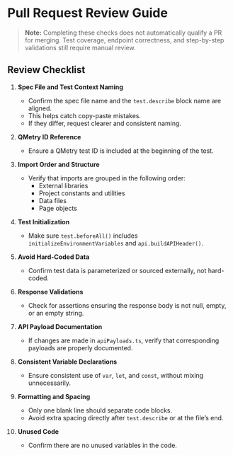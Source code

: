 # Pull Request Review Guide  

> **Note:** Completing these checks does not automatically qualify a PR for merging. Test coverage, endpoint correctness, and step-by-step validations still require manual review.  

## Review Checklist  

1. **Spec File and Test Context Naming**  
   - Confirm the spec file name and the `test.describe` block name are aligned.  
   - This helps catch copy-paste mistakes.  
   - If they differ, request clearer and consistent naming.  

2. **QMetry ID Reference**  
   - Ensure a QMetry test ID is included at the beginning of the test.  

3. **Import Order and Structure**  
   - Verify that imports are grouped in the following order:  
     - External libraries  
     - Project constants and utilities  
     - Data files  
     - Page objects  

4. **Test Initialization**  
   - Make sure `test.beforeAll()` includes `initializeEnvironmentVariables` and `api.buildAPIHeader()`.  

5. **Avoid Hard-Coded Data**  
   - Confirm test data is parameterized or sourced externally, not hard-coded.  

6. **Response Validations**  
   - Check for assertions ensuring the response body is not null, empty, or an empty string.  

7. **API Payload Documentation**  
   - If changes are made in `apiPayloads.ts`, verify that corresponding payloads are properly documented.  

8. **Consistent Variable Declarations**  
   - Ensure consistent use of `var`, `let`, and `const`, without mixing unnecessarily.  

9. **Formatting and Spacing**  
   - Only one blank line should separate code blocks.  
   - Avoid extra spacing directly after `test.describe` or at the file’s end.  

10. **Unused Code**  
    - Confirm there are no unused variables in the code.  
